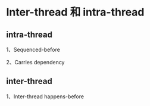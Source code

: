 # Inter-thread 和 intra-thread

## intra-thread

1、Sequenced-before

2、Carries dependency



## inter-thread

1、Inter-thread happens-before

